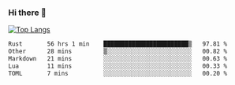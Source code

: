 ### Hi there 👋

<!--
**3Xpl0it3r/3Xpl0it3r** is a ✨ _special_ ✨ repository because its `README.md` (this file) appears on your GitHub profile.

Here are some ideas to get you started:

- 🔭 I’m currently working on ...
- 🌱 I’m currently learning ...
- 👯 I’m looking to collaborate on ...
- 🤔 I’m looking for help with ...
- 💬 Ask me about ...
- 📫 How to reach me: ...
- 😄 Pronouns: ...
- ⚡ Fun fact: ...
-->


[![Top Langs](https://github-readme-stats.vercel.app/api/top-langs/?username=3Xpl0it3r&layout=compact)](https://github.com/3Xpl0it3r/3Xpl0it3r)

<!--START_SECTION:waka-->

```txt
Rust       56 hrs 1 min    ████████████████████████▒   97.81 %
Other      28 mins         ▒░░░░░░░░░░░░░░░░░░░░░░░░   00.82 %
Markdown   21 mins         ░░░░░░░░░░░░░░░░░░░░░░░░░   00.63 %
Lua        11 mins         ░░░░░░░░░░░░░░░░░░░░░░░░░   00.33 %
TOML       7 mins          ░░░░░░░░░░░░░░░░░░░░░░░░░   00.20 %
```

<!--END_SECTION:waka-->
